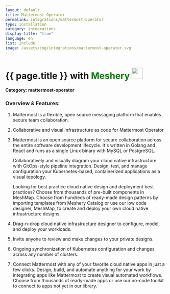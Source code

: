 ```yaml
---
layout: default
title: Mattermost Operator
permalink: integrations/mattermost-operator
type: installation
category: integrations
display-title: "true"
language: en
list: include
image: /assets/img/integrations/mattermost-operator.svg
---
```


<h1>{{ page.title }} with <span style="font-weight: bold; color: green;">Meshery</span> <img src="{{ page.image }}" style="width: 35px; height: 35px;" /></h1>


#### Category: mattermost-operator

### Overview & Features:
1. Mattermost is a flexible, open source messaging platform that enables secure team collaboration.

2. Collaborative and visual infrastructure as code for Mattermost Operator

4. Mattermost is an open source platform for secure collaboration across the entire software development lifecycle. It's written in Golang and React and runs as a single Linux binary with MySQL or PostgreSQL.


    Collaboratively and visually diagram your cloud native infrastructure with GitOps-style pipeline integration. Design, test, and manage configuration your Kubernetes-based, containerized applications as a visual topology.



    Looking for best practice cloud native design and deployment best practices? Choose from thousands of pre-built components in MeshMap. Choose from hundreds of ready-made design patterns by importing templates from Meshery Catalog or use our low code designer, MeshMap, to create and deploy your own cloud native infrastructure designs.



5. Drag-n-drop cloud native infrastructure designer to configure, model, and deploy your workloads.

6. Invite anyone to review and make changes to your private designs.

7. Ongoing synchronization of Kubernetes configuration and changes across any number of clusters.

8. Connect Mattermost with any of your favorite cloud native apps in just a few clicks. Design, build, and automate anything for your work by integrating apps like Mattermost to create visual automated workflows. Choose from thousands of ready-made apps or use our no-code toolkit to connect to apps not yet in our library.

